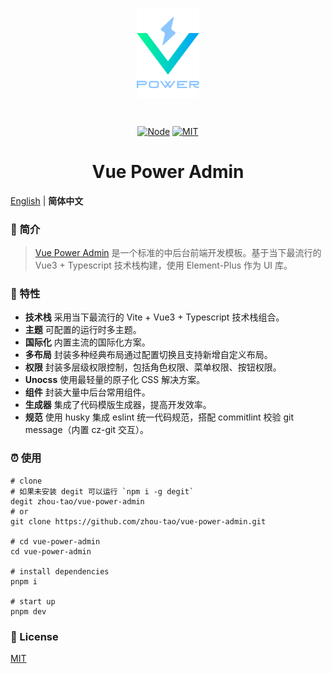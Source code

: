 <div align="center">
  <p align="center"><img alt="Vue-Power-Admin" align="center" src="./.github/logo.svg" width="100" /></p><br>
  <p align="center">
    <a href="https://img.shields.io/badge/node-%3E%3D14-orange"><img src="https://img.shields.io/badge/node-%3E%3D14-orange" alt="Node"></a>
    <a href="https://github.com/zhou-tao/vue-power-admin/LICENSE"><img src="https://img.shields.io/badge/license-MIT-brightgreen" alt="MIT"></a>
  </p>
  <h1>Vue Power Admin</h1>
</div>

[English](./README.md) | **简体中文**

### :loudspeaker: 简介

> [Vue Power Admin](https://zhou-tao.github.io/vue-power-admin) 是一个标准的中后台前端开发模板。基于当下最流行的 Vue3 + Typescript 技术栈构建，使用 Element-Plus 作为 UI 库。

### :rocket: 特性

- **技术栈** 采用当下最流行的 Vite + Vue3 + Typescript 技术栈组合。
- **主题** 可配置的运行时多主题。
- **国际化** 内置主流的国际化方案。
- **多布局** 封装多种经典布局通过配置切换且支持新增自定义布局。
- **权限** 封装多层级权限控制，包括角色权限、菜单权限、按钮权限。
- **Unocss** 使用最轻量的原子化 CSS 解决方案。
- **组件** 封装大量中后台常用组件。
- **生成器** 集成了代码模版生成器，提高开发效率。
- **规范** 使用 husky 集成 eslint 统一代码规范，搭配 commitlint 校验 git message（内置 cz-git 交互）。

### :alarm_clock: 使用

```shell
# clone
# 如果未安装 degit 可以运行 `npm i -g degit`
degit zhou-tao/vue-power-admin
# or
git clone https://github.com/zhou-tao/vue-power-admin.git

# cd vue-power-admin
cd vue-power-admin

# install dependencies
pnpm i

# start up
pnpm dev

```

### :bookmark_tabs: License

[MIT](https://github.com/zhou-tao/vue-power-admin/LICENSE)
